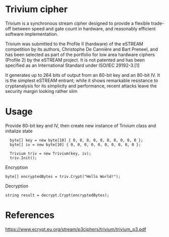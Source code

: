 # Trivium cipher

Trivium is a synchronous stream cipher designed to provide a flexible trade-off between speed and gate count in hardware, and reasonably efficient software implementation.

Trivium was submitted to the Profile II (hardware) of the eSTREAM competition by its authors, Christophe De Cannière and Bart Preneel, and has been selected as part of the portfolio for low area hardware ciphers (Profile 2) by the eSTREAM project. It is not patented and has been specified as an International Standard under ISO/IEC 29192-3.[1]

It generates up to 264 bits of output from an 80-bit key and an 80-bit IV. It is the simplest eSTREAM entrant; while it shows remarkable resistance to cryptanalysis for its simplicity and performance, recent attacks leave the security margin looking rather slim

# Usage

Provide 80-bit key and IV, then create new instance of Trivium class and initalize state

```
  byte[] key = new byte[10] { 0, 0, 0, 0, 0, 0, 0, 0, 0, 0 };
  byte[] iv = new byte[10] { 0, 0, 0, 0, 0, 0, 0, 0, 0, 0 };

  Trivium triv = new Trivium(key, iv);
  triv.Init();
```

Encryption

```
byte[] encryptedBytes = triv.Crypt("Hello World!");
```

Decryption
```
string result = decrypt.Crypt(encryptedBytes);
```

# References
https://www.ecrypt.eu.org/stream/p3ciphers/trivium/trivium_p3.pdf
